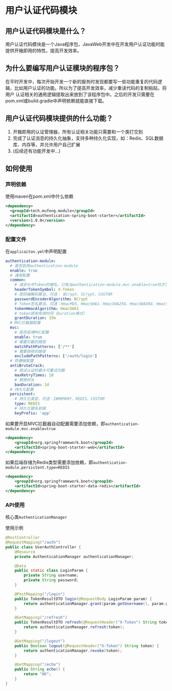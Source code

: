 # 用户认证代码模块

## 用户认证代码模块是什么？
用户认证代码模块是一个Java程序包，JavaWeb开发中在开发用户认证功能时能提供开箱即用的特性，提高开发效率。

## 为什么要编写用户认证模块的程序包？
在平时开发中，每次开始开发一个新的服务时发现都要写一些功能重复的代码逻辑，比如用户认证的功能。所以为了提高开发效率，减少重读代码的复制粘贴，将用户
认证相关的通用逻辑提取出来放到了该程序包中。之后的开发只需要在pom.xml或build.gradle中声明依赖就能直接下载。

## 用户认证代码模块提供的什么功能？
1. 开箱即用的认证管理器，所有认证相关功能只需要和一个类打交到
2. 完成了认证消息的持久化抽象，支持多种持久化实现，如：Redis、SQL数据库、内存等，并允许用户自己扩展
3. (后续还有功能开发中...)

## 如何使用

### 声明依赖
使用maven在pom.xml中什么依赖
```xml
<dependency>
  <groupId>tech.mufeng.module</groupId>
  <artifactId>authentication-spring-boot-starter</artifactId>
  <version>1.0.0</version>
</dependency>
```

### 配置文件
在`applicaiton.yml`中声明配置
```yaml
authentication-module:
  # 是否启用authentication-module
  enable: true
  # 通用配置
  common:
    # 请求头中Token的键名，只有当authentication-module.mvc.enable=true时才生效
    headerTokenSymbol: X-Token
    # 密码编解码算法，可选： BCrypt、SCrypt、CUSTOM
    passwordEncoderAlgorithm: BCrypt
    # Token签名算法，可选：HmacMD5、HmacSHA1、HmacSHA256、HmacSHA384、HmacSHA512、HmacSM3
    tokenHmacAlgorithm: HmacSHA1
    # token颁发有效时间（Duration格式）
    grantDuration: 15m
  # MVC拦截器配置
  mvc:
    # 是否启用MVC配置
    enable: true
    # 需要拦截的路径
    matchPathPatterns: ['/**']
    # 需要排除的路径
    excludePathPatterns: ['/auth/login']
  # 防爆破配置
  antiBruteCrack:
    # 尝试认证的最大可重试次数
    maxRetryTimes: 10
    # 禁用时长
    banDuration: 1d
  # 持久化配置
  persistent:
    # 持久化类型，可选：INMEMORY、REDIS、CUSTOM
    type: REDIS
    # 持久化键名前缀
    keyPrefix: 'app'

```

如果要开启MVC拦截器自动配置需要添加依赖，即`authentication-module.mvc.enable=true`
```xml
<dependency>
    <groupId>org.springframework.boot</groupId>
    <artifactId>spring-boot-starter-web</artifactId>
</dependency>
```

如果后端存储为Redis类型需要添加依赖，即`authentication-module.persistent.type=REDIS`
```xml
<dependency>
    <groupId>org.springframework.boot</groupId>
    <artifactId>spring-boot-starter-data-redis</artifactId>
</dependency>
```

### API使用
核心类`AuthenticationManager`

使用示例
```java
@RestController
@RequestMapping("/auth")
public class UserAuthController {
    @Resource
    private AuthenticationManager authenticationManager;

    @Data
    public static class LoginParam {
        private String username;
        private String password;
    }

    @PostMapping("/login")
    public TokenResultDTO login(@RequestBody LoginParam param) {
        return authenticationManager.grant(param.getUsername(), param.getPassword());
    }

    @GetMapping("/refresh")
    public TokenResultDTO refresh(@RequestHeader("X-Token") String token) {
        return authenticationManager.refresh(token);
    }

    @GetMapping("/logout")
    public Boolean logout(@RequestHeader("X-Token") String token) {
        return authenticationManager.revoke(token);
    }

    @GetMapping("/echo")
    public String echo() {
        return "OK";
    }
}
```

